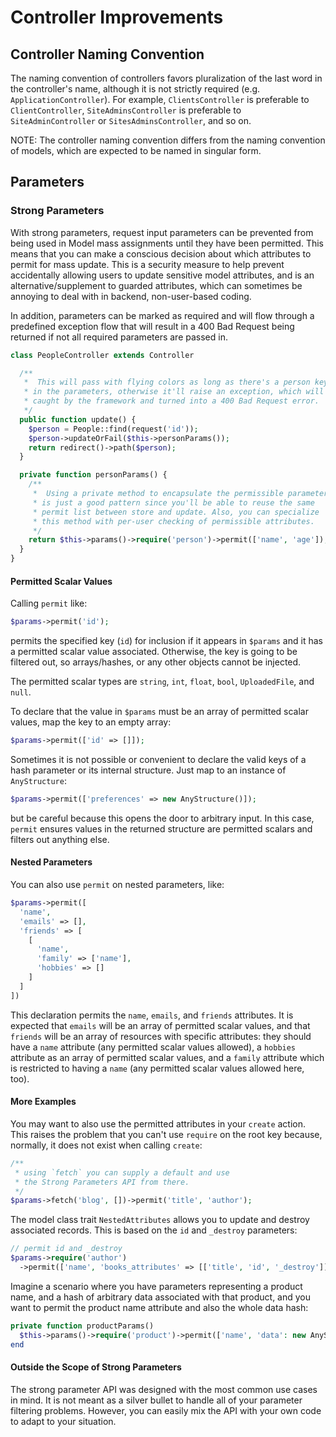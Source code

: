 # Controller Improvements

## Controller Naming Convention

The naming convention of controllers favors pluralization of the last
word in the controller's name, although it is not strictly required
(e.g. `ApplicationController`). For example, `ClientsController` is
preferable to `ClientController`, `SiteAdminsController` is
preferable to `SiteAdminController` or `SitesAdminsController`, and
so on.

NOTE: The controller naming convention differs from the naming
convention of models, which are expected to be named in singular
form.

## Parameters

### Strong Parameters

With strong parameters, request input parameters can be prevented from
being used in Model mass assignments until they have been permitted.
This means that you can make a conscious decision about which
attributes to permit for mass update. This is a security measure to
help prevent accidentally allowing users to update sensitive model
attributes, and is an alternative/supplement to guarded attributes,
which can sometimes be annoying to deal with in backend,
non-user-based coding.

In addition, parameters can be marked as required and will flow through a
predefined exception flow that will result in a 400 Bad Request being
returned if not all required parameters are passed in.

```php
class PeopleController extends Controller

  /**
   *  This will pass with flying colors as long as there's a person key
   * in the parameters, otherwise it'll raise an exception, which will get
   * caught by the framework and turned into a 400 Bad Request error.
   */
  public function update() {
    $person = People::find(request('id'));
    $person->updateOrFail($this->personParams());
    return redirect()->path($person);
  }

  private function personParams() {
    /**
     *  Using a private method to encapsulate the permissible parameters
     * is just a good pattern since you'll be able to reuse the same
     * permit list between store and update. Also, you can specialize
     * this method with per-user checking of permissible attributes.
     */
    return $this->params()->require('person')->permit(['name', 'age']);
  }
}
```

#### Permitted Scalar Values

Calling `permit` like:

```php
$params->permit('id');
```

permits the specified key (`id`) for inclusion if it appears in `$params` and
it has a permitted scalar value associated. Otherwise, the key is going
to be filtered out, so arrays/hashes, or any other objects cannot be
injected.

The permitted scalar types are `string`, `int`, `float`, `bool`,
`UploadedFile`, and `null`.

To declare that the value in `$params` must be an array of permitted
scalar values, map the key to an empty array:

```php
$params->permit(['id' => []]);
```

Sometimes it is not possible or convenient to declare the valid keys of
a hash parameter or its internal structure. Just map to an instance of `AnyStructure`:

```php
$params->permit(['preferences' => new AnyStructure()]);
```

but be careful because this opens the door to arbitrary input. In this
case, `permit` ensures values in the returned structure are permitted
scalars and filters out anything else.

#### Nested Parameters

You can also use `permit` on nested parameters, like:

```php
$params->permit([
  'name',
  'emails' => [],
  'friends' => [
    [
      'name',
      'family' => ['name'],
      'hobbies' => []
    ]
  ]
])
```

This declaration permits the `name`, `emails`, and `friends`
attributes. It is expected that `emails` will be an array of permitted
scalar values, and that `friends` will be an array of resources with
specific attributes: they should have a `name` attribute (any
permitted scalar values allowed), a `hobbies` attribute as an array of
permitted scalar values, and a `family` attribute which is restricted
to having a `name` (any permitted scalar values allowed here, too).

#### More Examples

You may want to also use the permitted attributes in your `create`
action. This raises the problem that you can't use `require` on the
root key because, normally, it does not exist when calling `create`:

```php
/**
 * using `fetch` you can supply a default and use
 * the Strong Parameters API from there.
 */
$params->fetch('blog', [])->permit('title', 'author');
```

The model class trait `NestedAttributes` allows you to update and destroy
associated records. This is based on the `id` and `_destroy` parameters:

```php
// permit id and _destroy
$params->require('author')
  ->permit(['name', 'books_attributes' => [['title', 'id', '_destroy']]]);
```

Imagine a scenario where you have parameters representing a product
name, and a hash of arbitrary data associated with that product, and
you want to permit the product name attribute and also the whole
data hash:

```php
private function productParams()
  $this->params()->require('product')->permit(['name', 'data': new AnyStructure]);
end
```

#### Outside the Scope of Strong Parameters

The strong parameter API was designed with the most common use cases
in mind. It is not meant as a silver bullet to handle all of your
parameter filtering problems. However, you can easily mix the API with your
own code to adapt to your situation.
